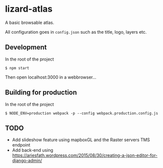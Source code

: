 lizard-atlas
============

A basic browsable atlas.

All configuration goes in `config.json` such as the title, logo, layers etc.


Development
-----------

In the root of the project

```
$ npm start
```
Then open localhost:3000 in a webbrowser...




Building for production
-----------------------

In the root of the project

```
$ NODE_ENV=production webpack -p --config webpack.production.config.js
```




TODO
----

- Add slideshow feature using mapboxGL and the Raster servers TMS endpoint
- Add back-end using https://ariesfath.wordpress.com/2015/08/30/creating-a-json-editor-for-django-admin/